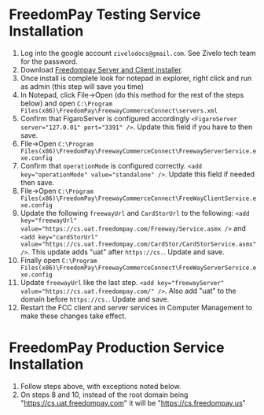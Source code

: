 # FreedomPay Testing Service Installation

1. Log into the google account `zivelodocs@gmail.com`.  See Zivelo tech team for the password.
2. Download [Freedompay Server and Client installer](https://storage.cloud.google.com/oak-payments/FCC_4.1.4.38.zip).
3. Once install is complete look for notepad in explorer, right click and run as admin (this step will save you time)
4. In Notepad, click File->Open (do this method for the rest of the steps below) and open `C:\Program Files(x86)\FreedomPay\FreewayCommerceConnect\servers.xml`
5. Confirm that FigaroServer is configured accordingly `<FigaroServer server="127.0.01" port="3391" />`. Update this field if you have to then save.
6. File->Open `C:\Program Files(x86)\FreedomPay\FreewayCommerceConnect\FreewayServerService.exe.config`
7. Confirm that `operationMode` is configured correctly. `<add key="operationMode" value="standalone" />`. Update this field if needed then save.
8. File->Open `C:\Program Files(x86)\FreedomPay\FreewayCommerceConnect\FreeWayClientService.exe.config`
9. Update the following `freewayUrl` and `CardStorUrl` to the following: `<add key="freewayUrl" value="https://cs.uat.freedompay.com/Freeway/Service.asmx />` and `<add key="cardStorUrl" value="https://cs.uat.freedompay.com/CardStor/CardStorService.asmx" />`. This update adds "uat" after `https://cs.`. Update and save.
10. Finally open `C:\Program Files(x86)\FreedomPay\FreewayCommerceConnect\FreeWayServerService.exe.config`
11. Update `freewayUrl` like the last step. `<add key="freewayServer" value="https://cs.uat.freedompay.com/" />`. Also add "uat" to the domain before `https://cs.`. Update and save.
12. Restart the FCC client and server services in Computer Management to make these changes take effect.

# FreedomPay Production Service Installation

1.  Follow steps above, with exceptions noted below.
2.  On steps 8 and 10, instead of the root domain being "https://cs.uat.freedompay.com" it will be "https://cs.freedompay.us"

